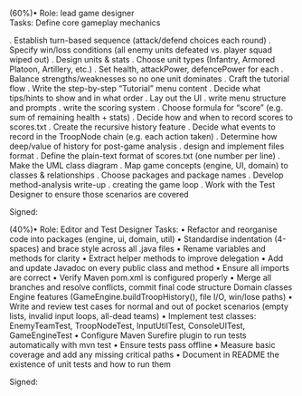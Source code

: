 <Tom Kilburn> (60%)•
 Role: lead game designer  
 Tasks: Define core gameplay mechanics

. Establish turn-based sequence (attack/defend choices each round)
. Specify win/loss conditions (all enemy units defeated vs. player squad wiped out)
. Design units & stats
. Choose unit types (Infantry, Armored Platoon, Artillery, etc.)
. Set health, attackPower, defencePower for each
. Balance strengths/weaknesses so no one unit dominates
. Craft the tutorial flow
. Write the step-by-step “Tutorial” menu content
. Decide what tips/hints to show and in what order
. Lay out the UI
. write menu structure and prompts
. write the scoring system
. Choose formula for “score” (e.g. sum of remaining health + stats)
. Decide how and when to record scores to scores.txt
. Create the recursive history feature
. Decide what events to record in the TroopNode chain (e.g. each action taken)
. Determine how deep/value of history for post-game analysis
. design and implement files format
. Define the plain-text format of scores.txt (one number per line)
. Make the UML class diagram
. Map game concepts (engine, UI, domain) to classes & relationships
. Choose packages and package names
. Develop method-analysis write-up
. creating the game loop 
. Work with the Test Designer to ensure those scenarios are covered

 Signed: <Tom Kilburn>

<Asmi Jambhale> (40%)• Role: Editor and Test Designer 
Tasks: 
• Refactor and reorganise code into packages (engine, ui, domain, util)
• Standardise indentation (4-spaces) and brace style across all .java files
• Rename variables and methods for clarity 
• Extract helper methods to improve delegation 
• Add and update Javadoc on every public class and method
• Ensure all imports are correct 
• Verify Maven pom.xml is configured properly 
• Merge all branches and resolve conflicts, commit final code structure
Domain classes 
Engine features (GameEngine.buildTroopHistory(), file I/O, win/lose paths)
• Write and review test cases for normal and out of pocket scenarios (empty lists, invalid input loops, all-dead teams)
• Implement test classes: EnemyTeamTest, TroopNodeTest, InputUtilTest, ConsoleUITest, GameEngineTest
• Configure Maven Surefire plugin to run tests automatically with mvn test
• Ensure tests pass offline
• Measure basic coverage and add any missing critical paths
• Document in README the existence of unit tests and how to run them


Signed: <Asmi Jambhale>
